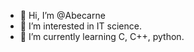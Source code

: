 - 👋 Hi, I’m @Abecarne
- 👀 I’m interested in IT science.
- 🌱 I’m currently learning C, C++, python.

<!---
Abecarne/Abecarne is a ✨ special ✨ repository because its `README.md` (this file) appears on your GitHub profile.
You can click the Preview link to take a look at your changes.
--->

